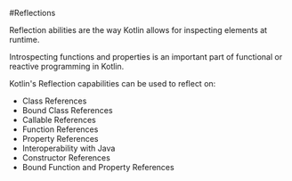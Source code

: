 #Reflections


Reflection abilities are the way Kotlin allows for inspecting elements at runtime. 


Introspecting functions and properties is an important part of functional or reactive programming in Kotlin.


Kotlin's Reflection capabilities can be used to reflect on:


* Class References
* Bound Class References
* Callable References
* Function References
* Property References
* Interoperability with Java 
* Constructor References
* Bound Function and Property References

